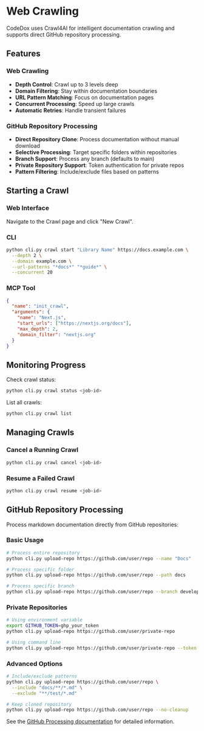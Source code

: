 # Web Crawling

CodeDox uses Crawl4AI for intelligent documentation crawling and supports direct GitHub repository processing.

## Features

### Web Crawling

- **Depth Control**: Crawl up to 3 levels deep
- **Domain Filtering**: Stay within documentation boundaries
- **URL Pattern Matching**: Focus on documentation pages
- **Concurrent Processing**: Speed up large crawls
- **Automatic Retries**: Handle transient failures

### GitHub Repository Processing

- **Direct Repository Clone**: Process documentation without manual download
- **Selective Processing**: Target specific folders within repositories
- **Branch Support**: Process any branch (defaults to main)
- **Private Repository Support**: Token authentication for private repos
- **Pattern Filtering**: Include/exclude files based on patterns

## Starting a Crawl

### Web Interface
Navigate to the Crawl page and click "New Crawl".

### CLI
```bash
python cli.py crawl start "Library Name" https://docs.example.com \
  --depth 2 \
  --domain example.com \
  --url-patterns "*docs*" "*guide*" \
  --concurrent 20
```

### MCP Tool
```json
{
  "name": "init_crawl",
  "arguments": {
    "name": "Next.js",
    "start_urls": ["https://nextjs.org/docs"],
    "max_depth": 2,
    "domain_filter": "nextjs.org"
  }
}
```

## Monitoring Progress

Check crawl status:
```bash
python cli.py crawl status <job-id>
```

List all crawls:
```bash
python cli.py crawl list
```

## Managing Crawls

### Cancel a Running Crawl
```bash
python cli.py crawl cancel <job-id>
```

### Resume a Failed Crawl
```bash
python cli.py crawl resume <job-id>
```

## GitHub Repository Processing

Process markdown documentation directly from GitHub repositories:

### Basic Usage
```bash
# Process entire repository
python cli.py upload-repo https://github.com/user/repo --name "Docs"

# Process specific folder
python cli.py upload-repo https://github.com/user/repo --path docs

# Process specific branch
python cli.py upload-repo https://github.com/user/repo --branch develop
```

### Private Repositories
```bash
# Using environment variable
export GITHUB_TOKEN=ghp_your_token
python cli.py upload-repo https://github.com/user/private-repo

# Using command line
python cli.py upload-repo https://github.com/user/private-repo --token ghp_token
```

### Advanced Options
```bash
# Include/exclude patterns
python cli.py upload-repo https://github.com/user/repo \
  --include "docs/**/*.md" \
  --exclude "**/test/*.md"

# Keep cloned repository
python cli.py upload-repo https://github.com/user/repo --no-cleanup
```

See the [GitHub Processing documentation](github.md) for detailed information.